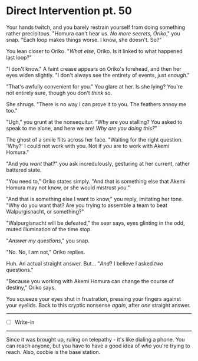 # Direct Intervention pt. 50

Your hands twitch, and you barely restrain yourself from doing something rather precipitous. "Homura can't hear us. *No more secrets, Oriko*," you snap. "Each loop makes things worse. I know, she doesn't. So?"

You lean closer to Oriko. "*What else*, Oriko. Is it linked to what happened last loop?"

"I don't know." A faint crease appears on Oriko's forehead, and then her eyes widen slightly. "I don't always see the entirety of events, just *enough*."

"That's awfully convenient for you." You glare at her. Is she lying? You're not entirely sure, though you don't *think* so.

She shrugs. "There is no way I can prove it to you. The feathers annoy me too."

"Ugh," you grunt at the nonsequitur. "Why are you stalling? You asked to speak to me alone, and here we are! *Why are you doing this?*"

The ghost of a smile flits across her face. "Waiting for the right question. 'Why?' I could not work with you. Not if *you* are to work with Akemi Homura."

"And you *want* that?" you ask incredulously, gesturing at her current, rather battered state.

"You need to," Oriko states simply. "And that is something else that Akemi Homura may not know, or she would mistrust *you*."

"And that is something else I want to know," you reply, imitating her tone. "Why do you want that? Are you trying to assemble a team to beat Walpurgisnacht, or something?"

"Walpurgisnacht will be defeated," the seer says, eyes glinting in the odd, muted illumination of the time stop.

"*Answer my questions*," you snap.

"No. No, I am not," Oriko replies.

Huh. An actual straight answer. But... "*And*? I believe I asked *two* questions."

"Because you working with Akemi Homura can change the course of destiny," Oriko says.

You squeeze your eyes shut in frustration, pressing your fingers against your eyelids. Back to this cryptic nonsense *again*, after *one* straight answer.

---

- [ ] Write-in

---

Since it was brought up, ruling on telepathy - it's like dialing a phone. You can reach anyone, but you have to have a good idea of *who* you're trying to reach. Also, coobie is the base station.
